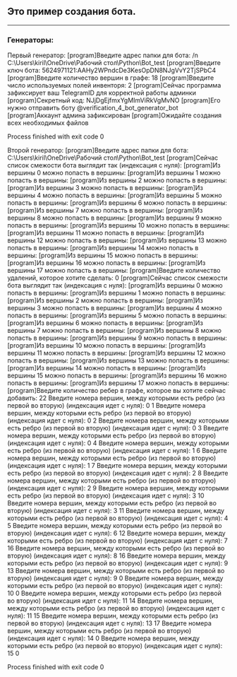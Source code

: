 ## Это пример создания бота.
___
### Генераторы:
Первый генератор:
[program]Введите адрес папки для бота: /n
C:\Users\kiril\OneDrive\Рабочий стол\Python\Bot_test
[program]Введите ключ бота:
5624971121:AAHy2WPndcDe3KesOpDN8NJgVvY2TjSPbC4
[program]Введите количество вершин в графе: 
18
[program]Введите число используемых полей инвенторя: 
2
[program]Сейчас программа зафиксирует ваш TelegramID для корректной работы админки
[program]Секретный код: NJjDgEjfmxYgMImViRkVgMvNO
[program]Его нужно отправить боту @verification_4_bot_generator_bot
[program]Аккаунт админа зафиксирован
[program]Ожидайте создания всех необходимых файлов

Process finished with exit code 0

Второй генератор:
[program]Введите адрес папки для бота:
C:\Users\kiril\OneDrive\Рабочий стол\Python\Bot_test
[program]Сейчас список смежости бота выглядит так (индексация с нуля):
[program]Из вершины 0 можно попасть в вершины: 
[program]Из вершины 1 можно попасть в вершины: 
[program]Из вершины 2 можно попасть в вершины: 
[program]Из вершины 3 можно попасть в вершины: 
[program]Из вершины 4 можно попасть в вершины: 
[program]Из вершины 5 можно попасть в вершины: 
[program]Из вершины 6 можно попасть в вершины: 
[program]Из вершины 7 можно попасть в вершины: 
[program]Из вершины 8 можно попасть в вершины: 
[program]Из вершины 9 можно попасть в вершины: 
[program]Из вершины 10 можно попасть в вершины: 
[program]Из вершины 11 можно попасть в вершины: 
[program]Из вершины 12 можно попасть в вершины: 
[program]Из вершины 13 можно попасть в вершины: 
[program]Из вершины 14 можно попасть в вершины: 
[program]Из вершины 15 можно попасть в вершины: 
[program]Из вершины 16 можно попасть в вершины: 
[program]Из вершины 17 можно попасть в вершины: 
[program]Введите количество удалений, которое хотите сделать: 
0
[program]Сейчас список смежости бота выглядит так (индексация с нуля):
[program]Из вершины 0 можно попасть в вершины: 
[program]Из вершины 1 можно попасть в вершины: 
[program]Из вершины 2 можно попасть в вершины: 
[program]Из вершины 3 можно попасть в вершины: 
[program]Из вершины 4 можно попасть в вершины: 
[program]Из вершины 5 можно попасть в вершины: 
[program]Из вершины 6 можно попасть в вершины: 
[program]Из вершины 7 можно попасть в вершины: 
[program]Из вершины 8 можно попасть в вершины: 
[program]Из вершины 9 можно попасть в вершины: 
[program]Из вершины 10 можно попасть в вершины: 
[program]Из вершины 11 можно попасть в вершины: 
[program]Из вершины 12 можно попасть в вершины: 
[program]Из вершины 13 можно попасть в вершины: 
[program]Из вершины 14 можно попасть в вершины: 
[program]Из вершины 15 можно попасть в вершины: 
[program]Из вершины 16 можно попасть в вершины: 
[program]Из вершины 17 можно попасть в вершины: 
[program]Введите количество ребер в графе, которое вы хотите сейчас добавить: 
22
Введите номера вершин, между которыми есть ребро (из первой во вторую) (индексация идет с нуля): 
0 1
Введите номера вершин, между которыми есть ребро (из первой во вторую) (индексация идет с нуля): 
0 2
Введите номера вершин, между которыми есть ребро (из первой во вторую) (индексация идет с нуля): 
0 3
Введите номера вершин, между которыми есть ребро (из первой во вторую) (индексация идет с нуля): 
0 4
Введите номера вершин, между которыми есть ребро (из первой во вторую) (индексация идет с нуля): 
1 6
Введите номера вершин, между которыми есть ребро (из первой во вторую) (индексация идет с нуля): 
1 7
Введите номера вершин, между которыми есть ребро (из первой во вторую) (индексация идет с нуля): 
2 8
Введите номера вершин, между которыми есть ребро (из первой во вторую) (индексация идет с нуля): 
2 9
Введите номера вершин, между которыми есть ребро (из первой во вторую) (индексация идет с нуля): 
3 10
Введите номера вершин, между которыми есть ребро (из первой во вторую) (индексация идет с нуля): 
3 11
Введите номера вершин, между которыми есть ребро (из первой во вторую) (индексация идет с нуля): 
4 5
Введите номера вершин, между которыми есть ребро (из первой во вторую) (индексация идет с нуля): 
6 12
Введите номера вершин, между которыми есть ребро (из первой во вторую) (индексация идет с нуля): 
7 16
Введите номера вершин, между которыми есть ребро (из первой во вторую) (индексация идет с нуля): 
8 16
Введите номера вершин, между которыми есть ребро (из первой во вторую) (индексация идет с нуля): 
9 13
Введите номера вершин, между которыми есть ребро (из первой во вторую) (индексация идет с нуля): 
9 0
Введите номера вершин, между которыми есть ребро (из первой во вторую) (индексация идет с нуля): 
10 0
Введите номера вершин, между которыми есть ребро (из первой во вторую) (индексация идет с нуля): 
11 14
Введите номера вершин, между которыми есть ребро (из первой во вторую) (индексация идет с нуля): 
11 15
Введите номера вершин, между которыми есть ребро (из первой во вторую) (индексация идет с нуля): 
13 17
Введите номера вершин, между которыми есть ребро (из первой во вторую) (индексация идет с нуля): 
14 0
Введите номера вершин, между которыми есть ребро (из первой во вторую) (индексация идет с нуля): 
15 0

Process finished with exit code 0

